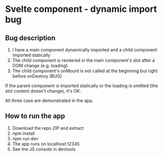 # Svelte component - dynamic import bug

## Bug description
1. I have a main component dynamically imported and a child component imported statically
2. The child component is rendered in the main component's slot after a DOM change (e.g. loading)
3. The child component's onMount is not called at the beginning but right before onDestroy (BUG)

If the parent component is imported statically or the loading is omitted (the slot content doesn't change), it's OK.

All three case are demonstrated in the app.

## How to run the app
1. Download the repo ZIP and extract
2. npm install
3. npm run dev
4. The app runs on localhost:12345
5. See the JS console in devtools
